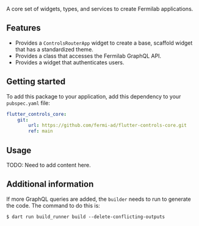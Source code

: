 A core set of widgets, types, and services to create Fermilab applications.

## Features

-   Provides a `ControlsRouterApp` widget to create a base, scaffold widget that
    has a standardized theme.
-   Provides a class that accesses the Fermilab GraphQL API.
-   Provides a widget that authenticates users.

## Getting started

To add this package to your application, add this dependency to your
`pubspec.yaml` file:

```yaml
flutter_controls_core:
    git:
        url: https://github.com/fermi-ad/flutter-controls-core.git
        ref: main
```

## Usage

TODO: Need to add content here.

## Additional information

If more GraphQL queries are added, the `builder` needs to run to generate the
code. The command to do this is:

```shell
$ dart run build_runner build --delete-conflicting-outputs
```
